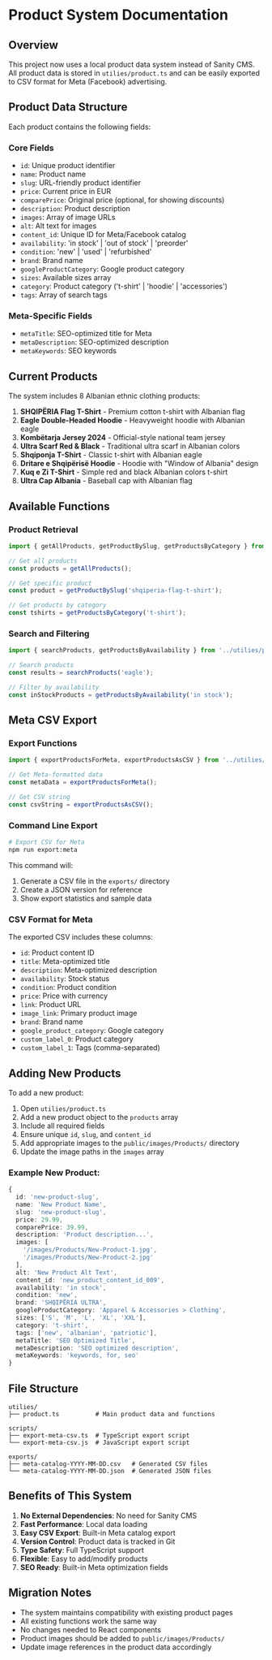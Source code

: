 # Product System Documentation

## Overview

This project now uses a local product data system instead of Sanity CMS. All product data is stored in `utilies/product.ts` and can be easily exported to CSV format for Meta (Facebook) advertising.

## Product Data Structure

Each product contains the following fields:

### Core Fields
- `id`: Unique product identifier
- `name`: Product name
- `slug`: URL-friendly product identifier
- `price`: Current price in EUR
- `comparePrice`: Original price (optional, for showing discounts)
- `description`: Product description
- `images`: Array of image URLs
- `alt`: Alt text for images
- `content_id`: Unique ID for Meta/Facebook catalog
- `availability`: 'in stock' | 'out of stock' | 'preorder'
- `condition`: 'new' | 'used' | 'refurbished'
- `brand`: Brand name
- `googleProductCategory`: Google product category
- `sizes`: Available sizes array
- `category`: Product category ('t-shirt' | 'hoodie' | 'accessories')
- `tags`: Array of search tags

### Meta-Specific Fields
- `metaTitle`: SEO-optimized title for Meta
- `metaDescription`: SEO-optimized description
- `metaKeywords`: SEO keywords

## Current Products

The system includes 8 Albanian ethnic clothing products:

1. **SHQIPËRIA Flag T-Shirt** - Premium cotton t-shirt with Albanian flag
2. **Eagle Double-Headed Hoodie** - Heavyweight hoodie with Albanian eagle
3. **Kombëtarja Jersey 2024** - Official-style national team jersey
4. **Ultra Scarf Red & Black** - Traditional ultra scarf in Albanian colors
5. **Shqiponja T-Shirt** - Classic t-shirt with Albanian eagle
6. **Dritare e Shqipërisë Hoodie** - Hoodie with "Window of Albania" design
7. **Kuq e Zi T-Shirt** - Simple red and black Albanian colors t-shirt
8. **Ultra Cap Albania** - Baseball cap with Albanian flag

## Available Functions

### Product Retrieval
```typescript
import { getAllProducts, getProductBySlug, getProductsByCategory } from '../utilies/product';

// Get all products
const products = getAllProducts();

// Get specific product
const product = getProductBySlug('shqiperia-flag-t-shirt');

// Get products by category
const tshirts = getProductsByCategory('t-shirt');
```

### Search and Filtering
```typescript
import { searchProducts, getProductsByAvailability } from '../utilies/product';

// Search products
const results = searchProducts('eagle');

// Filter by availability
const inStockProducts = getProductsByAvailability('in stock');
```

## Meta CSV Export

### Export Functions
```typescript
import { exportProductsForMeta, exportProductsAsCSV } from '../utilies/product';

// Get Meta-formatted data
const metaData = exportProductsForMeta();

// Get CSV string
const csvString = exportProductsAsCSV();
```

### Command Line Export
```bash
# Export CSV for Meta
npm run export:meta
```

This command will:
1. Generate a CSV file in the `exports/` directory
2. Create a JSON version for reference
3. Show export statistics and sample data

### CSV Format for Meta

The exported CSV includes these columns:
- `id`: Product content ID
- `title`: Meta-optimized title
- `description`: Meta-optimized description
- `availability`: Stock status
- `condition`: Product condition
- `price`: Price with currency
- `link`: Product URL
- `image_link`: Primary product image
- `brand`: Brand name
- `google_product_category`: Google category
- `custom_label_0`: Product category
- `custom_label_1`: Tags (comma-separated)

## Adding New Products

To add a new product:

1. Open `utilies/product.ts`
2. Add a new product object to the `products` array
3. Include all required fields
4. Ensure unique `id`, `slug`, and `content_id`
5. Add appropriate images to the `public/images/Products/` directory
6. Update the image paths in the `images` array

### Example New Product:
```typescript
{
  id: 'new-product-slug',
  name: 'New Product Name',
  slug: 'new-product-slug',
  price: 29.99,
  comparePrice: 39.99,
  description: 'Product description...',
  images: [
    '/images/Products/New-Product-1.jpg',
    '/images/Products/New-Product-2.jpg'
  ],
  alt: 'New Product Alt Text',
  content_id: 'new_product_content_id_009',
  availability: 'in stock',
  condition: 'new',
  brand: 'SHQIPËRIA ULTRA',
  googleProductCategory: 'Apparel & Accessories > Clothing',
  sizes: ['S', 'M', 'L', 'XL', 'XXL'],
  category: 't-shirt',
  tags: ['new', 'albanian', 'patriotic'],
  metaTitle: 'SEO Optimized Title',
  metaDescription: 'SEO optimized description',
  metaKeywords: 'keywords, for, seo'
}
```

## File Structure

```
utilies/
├── product.ts          # Main product data and functions

scripts/
├── export-meta-csv.ts  # TypeScript export script
└── export-meta-csv.js  # JavaScript export script

exports/
├── meta-catalog-YYYY-MM-DD.csv   # Generated CSV files
└── meta-catalog-YYYY-MM-DD.json  # Generated JSON files
```

## Benefits of This System

1. **No External Dependencies**: No need for Sanity CMS
2. **Fast Performance**: Local data loading
3. **Easy CSV Export**: Built-in Meta catalog export
4. **Version Control**: Product data is tracked in Git
5. **Type Safety**: Full TypeScript support
6. **Flexible**: Easy to add/modify products
7. **SEO Ready**: Built-in Meta optimization fields

## Migration Notes

- The system maintains compatibility with existing product pages
- All existing functions work the same way
- No changes needed to React components
- Product images should be added to `public/images/Products/`
- Update image references in the product data accordingly
